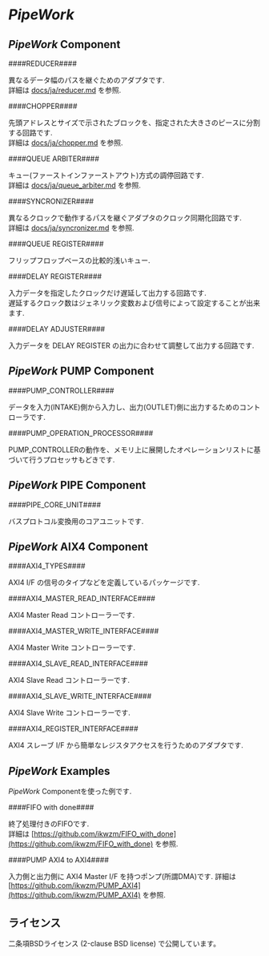 *PipeWork*
============

*PipeWork* Component
--------------------

####REDUCER####

異なるデータ幅のパスを継ぐためのアダプタです.  
詳細は [docs/ja/reducer.md](docs/ja/reducer.md) を参照.

####CHOPPER####

先頭アドレスとサイズで示されたブロックを、指定された大きさのピースに分割する回路です.  
詳細は [docs/ja/chopper.md](docs/ja/chopper.md) を参照.

####QUEUE ARBITER####

キュー(ファーストインファーストアウト)方式の調停回路です.  
詳細は [docs/ja/queue_arbiter.md](docs/ja/queue_arbiter.md) を参照.

####SYNCRONIZER####

異なるクロックで動作するパスを継ぐアダプタのクロック同期化回路です.  
詳細は [docs/ja/syncronizer.md](docs/ja/syncronizer.md) を参照.

####QUEUE REGISTER####

フリップフロップベースの比較的浅いキュー.

####DELAY REGISTER####

入力データを指定したクロックだけ遅延して出力する回路です.  
遅延するクロック数はジェネリック変数および信号によって設定することが出来ます.

####DELAY ADJUSTER####

入力データを DELAY REGISTER の出力に合わせて調整して出力する回路です.

*PipeWork* PUMP Component
-------------------------

####PUMP_CONTROLLER####

データを入力(INTAKE)側から入力し、出力(OUTLET)側に出力するためのコントローラです.    

####PUMP_OPERATION_PROCESSOR####

PUMP_CONTROLLERの動作を、メモリ上に展開したオペレーションリストに基づいて行うプロセッサもどきです.   


*PipeWork* PIPE Component
-------------------------

####PIPE_CORE_UNIT####

バスプロトコル変換用のコアユニットです.

*PipeWork* AIX4 Component
-------------------------

####AXI4_TYPES####

AXI4 I/F の信号のタイプなどを定義しているパッケージです.    

####AXI4_MASTER_READ_INTERFACE####

AXI4 Master Read コントローラーです.    

####AXI4_MASTER_WRITE_INTERFACE####

AXI4 Master Write コントローラーです.    

####AXI4_SLAVE_READ_INTERFACE####

AXI4 Slave Read コントローラーです.    

####AXI4_SLAVE_WRITE_INTERFACE####

AXI4 Slave Write コントローラーです.    

####AXI4_REGISTER_INTERFACE####

AXI4 スレーブ I/F から簡単なレジスタアクセスを行うためのアダプタです.    


*PipeWork* Examples
-------------------

*PipeWork* Componentを使った例です.

####FIFO with done####

終了処理付きのFIFOです.  
詳細は [https://github.com/ikwzm/FIFO_with_done](https://github.com/ikwzm/FIFO_with_done) を参照.

####PUMP AXI4 to AXI4####

入力側と出力側に AXI4 Master I/F を持つポンプ(所謂DMA)です.
詳細は [https://github.com/ikwzm/PUMP_AXI4](https://github.com/ikwzm/PUMP_AXI4) を参照.

ライセンス
----------

二条項BSDライセンス (2-clause BSD license) で公開しています。
